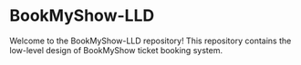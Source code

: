 # BookMyShow-LLD
Welcome to the BookMyShow-LLD repository! This repository contains the low-level design of BookMyShow ticket booking system. 
